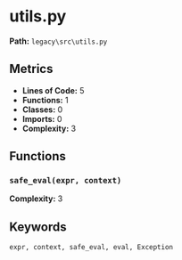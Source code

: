 # utils.py

**Path:** `legacy\src\utils.py`

## Metrics

- **Lines of Code:** 5
- **Functions:** 1
- **Classes:** 0
- **Imports:** 0
- **Complexity:** 3

## Functions

### `safe_eval(expr, context)`

**Complexity:** 3

## Keywords

`expr, context, safe_eval, eval, Exception`

